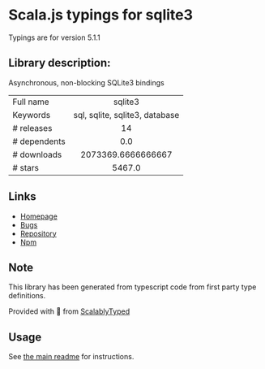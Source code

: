 
# Scala.js typings for sqlite3

Typings are for version 5.1.1

## Library description:
Asynchronous, non-blocking SQLite3 bindings

|                    |                 |
| ------------------ | :-------------: |
| Full name          | sqlite3 |
| Keywords           | sql, sqlite, sqlite3, database |
| # releases         | 14 |
| # dependents       | 0.0 |
| # downloads        | 2073369.6666666667 |
| # stars            | 5467.0 |

## Links
- [Homepage](https://github.com/TryGhost/node-sqlite3)
- [Bugs](https://github.com/TryGhost/node-sqlite3/issues)
- [Repository](https://github.com/TryGhost/node-sqlite3)
- [Npm](https://www.npmjs.com/package/sqlite3)
    


## Note
This library has been generated from typescript code from first party type definitions.

Provided with :purple_heart: from [ScalablyTyped](https://github.com/oyvindberg/ScalablyTyped)

## Usage
See [the main readme](../../readme.md) for instructions.


